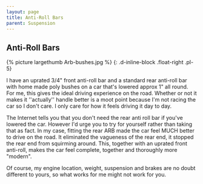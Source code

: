```yaml
---
layout: page
title: Anti-Roll Bars
parent: Suspension
---
```

## Anti-Roll Bars

{% picture largethumb Arb-bushes.jpg %}
{: .d-inline-block .float-right .pl-5}

I have an uprated 3/4" front anti-roll bar and a standard rear anti-roll bar with home made poly bushes on a car that's lowered approx 1" all round. For me, this gives the ideal driving experience on the road. Whether or not it makes it ''actually'' handle better is a moot point because I'm not racing the car so I don't care. I only care for how it feels driving it day to day. 

The Internet tells you that you don't need the rear anti roll bar if you've lowered the car. However I'd urge you to try for yourself rather than taking that as fact. In my case, fitting the rear ARB made the car feel MUCH better to drive on the road. It eliminated the vagueness of the rear end, it stopped the rear end from squirming around. This, together with an uprated front anti-roll, makes the car feel complete, together and thoroughly more "modern".

Of course, my engine location, weight, suspension and brakes are no doubt different to yours, so what works for me might not work for you.
